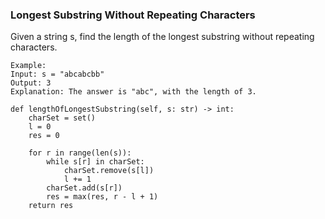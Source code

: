 ### Longest Substring Without Repeating Characters

Given a string s, find the length of the longest substring without repeating characters.

```
Example:
Input: s = "abcabcbb"
Output: 3
Explanation: The answer is "abc", with the length of 3.
```
    def lengthOfLongestSubstring(self, s: str) -> int:
        charSet = set()
        l = 0
        res = 0
        
        for r in range(len(s)):
            while s[r] in charSet:
                charSet.remove(s[l])
                l += 1
            charSet.add(s[r])
            res = max(res, r - l + 1)
        return res
        
           
